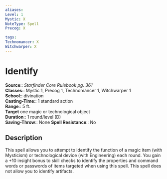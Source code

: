 ```yaml
---
aliases: 
Level: 1
Mystic: X
NoteType: Spell
Precog: X

tags: 
Technomancer: X
Witchwarper: X
---
```


# Identify

**Source**:: _Starfinder Core Rulebook pg. 361_  
**Classes**:: Mystic 1, Precog 1, Technomancer 1, Witchwarper 1  
**School**:: divination  
**Casting-Time**:: 1 standard action  
**Range**:: 5 ft.  
**Target** one magic or technological object  
**Duration**:: 1 round/level (D)  
**Saving-Throw**:: None
**Spell Resistance**:: No

## Description

This spell allows you to attempt to identify the function of a magic item (with Mysticism) or technological device (with Engineering) each round. You gain a +10 insight bonus to skill checks to identify the properties and command words or passwords of items targeted when using this spell. This spell does not allow you to identify artifacts.
